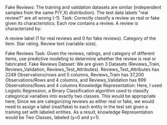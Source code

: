 Fake Reviews:
The training and validation datasets are similar (independent samples from the same P(Y,X) distribution). The test data labels "real review?" are all wrong (-1). Task: Correctly classify a review as real or fake given its characteristics. Each row contains a review. A review is characterized by:

A review label (1 for real reviews and 0 for fake reviews).
Category of the item.
Star rating.
Review text (variable-size).


Fake Reviews Task: Given the reviews, ratings, and category of different items, use predictive modeling to determine whether the review is real or fabricated.
Fake Reviews Dataset: We are given 3 Datasets (Reviews_Train, Reviews_Validation, Reviews_Test_Attributes). Reviews_Test_Attributes has 2249 Observations/rows and 5 columns, Reviews_Train has 37,200 Observations/Rows and 4 columns, and Reviews_Validation has 999 Observations/Rows and 4 columns
Knowledge Representation: Here, I used Logistic Regression, a Binary Classification algorithm used to classify categorical variables into exactly two classes. This would be appropriate here; Since we are categorizing reviews as either real or fake, we would need to assign a label (real/fake) to each entity in the test set given a training set with labeled entities. As a result, knowledge Representation would be Two Classes, labeled (y=0 and y=1).

